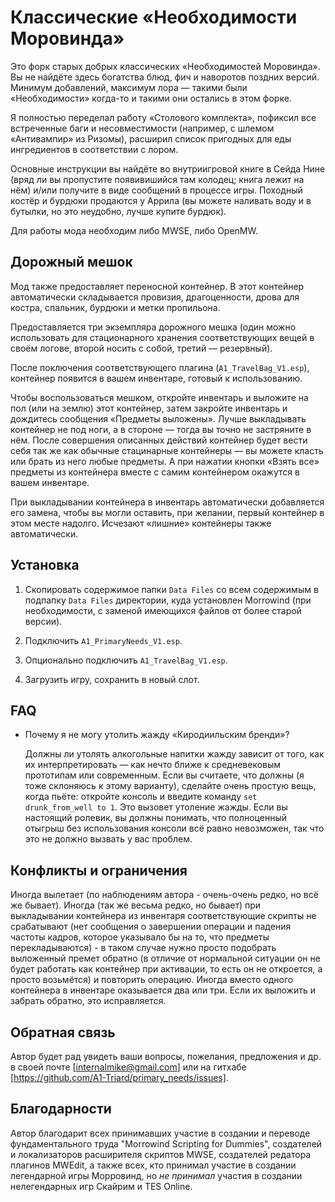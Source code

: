 Классические «Необходимости Моровинда»
======================================

Это форк старых добрых классических «Необходимостей Моровинда». Вы не найдёте здесь богатства блюд, фич и наворотов поздних версий. Минимум добавлений, максимум лора — такими были «Необходимости» когда-то и такими они остались в этом форке.

Я полностью переделал работу «Столового комплекта», пофиксил все встреченные баги и несовместимости (например, с шлемом «Антивампир» из Ризомы), расширил список пригодных для еды ингредиентов в соответствии с лором.

Основные инструкции вы найдёте во внутриигровой книге в Сейда Нине (вряд ли вы пропустите появивишийся там колодец; книга лежит на нём) и/или получите в виде сообщений в процессе игры. Походный костёр и бурдюки продаются у Аррила (вы можете наливать воду и в бутылки, но это неудобно, лучше купите бурдюк).

Для работы мода необходим либо MWSE, либо OpenMW.

Дорожный мешок
--------------

Мод также предоставляет переносной контейнер. В этот контейнер автоматически складывается провизия, драгоценности, дрова для костра, спальник, бурдюки и метки пропильона.

Предоставляется три экземпляра дорожного мешка (один можно использовать для стационарного хранения соответствующих вещей в своём логове, второй носить с собой, третий — резервный).

После поключения соответствующего плагина (`A1_TravelBag_V1.esp`), контейнер появится в вашем инвентаре, готовый к использованию.

Чтобы воспользоваться мешком, откройте инвентарь и выложите на пол (или на землю) этот контейнер, затем закройте инвентарь и дождитесь сообщения «Предметы выложены». Лучше выкладывать контейнер не под ноги, а в стороне — тогда вы точно не застряните в нём. После совершения описанных действий контейнер будет вести себя так же как обычные стацинарные контейнеры — вы можете класть или брать из него любые предметы. А при нажатии кнопки «Взять все» предметы из контейнера вместе с самим контейнером окажутся в вашем инвентаре.

При выкладывании контейнера в инвентарь автоматически добавляется его замена, чтобы вы могли оставить, при желании, первый контейнер в этом месте надолго. Исчезают «лишние» контейнеры также автоматически.

Установка
---------

1. Скопировать содержимое папки `Data Files` со всем содержимым в подпапку `Data Files` директории, куда установлен Morrowind (при необходимости, с заменой имеющихся файлов от более старой версии).

2. Подключить `A1_PrimaryNeeds_V1.esp`.

3. Опционально подключить `A1_TravelBag_V1.esp`.

3. Загрузить игру, сохранить в новый слот.

FAQ
---

- Почему я не могу утолить жажду «Киродиильским бренди»?

  Должны ли утолять алкогольные напитки жажду зависит от того, как их интерпретировать — как нечто ближе к средневековым прототипам или современным. Если вы считаете, что должны (я тоже склоняюсь к этому варианту), сделайте очень простую вещь, когда пьёте: откройте консоль и введите команду `set drunk_from_well to 1`. Это вызовет утоление жажды. Если вы настоящий ролевик, вы должны понимать, что полноценный отыгрыш без использования консоли всё равно невозможен, так что это не должно вызвать у вас проблем.

Конфликты и ограничения
-----------------------

Иногда вылетает (по наблюдениям автора - очень-очень редко, но всё же бывает). Иногда (так же весьма редко, но бывает) при выкладывании контейнера из инвентаря соответствующие скрипты не срабатывают (нет сообщения о завершении операции и падения частоты кадров, которое указывало бы на то, что предметы перекладываются) - в таком случае нужно просто подобрать выложенный премет обратно (в отличие от нормальной ситуации он не будет работать как контейнер при активации, то есть он не откроется, а просто возьмётся) и повторить операцию. Иногда вместо одного контейнера в инвентаре оказывается два или три. Если их выложить и забрать обратно, это исправляется.

Обратная связь
--------------

Автор будет рад увидеть ваши вопросы, пожелания, предложения и др. в своей почте [internalmike@gmail.com] или на гитхабе [https://github.com/A1-Triard/primary_needs/issues].

Благодарности
-------------

Автор благодарит всех принимавших участие в создании и переводе фундаментального труда "Morrowind Scripting for Dummies", создателей и локализаторов расширителя скриптов MWSE, создателей редатора плагинов MWEdit, а также всех, кто принимал участие в создании легендарной игры Морровинд, но _не принимал_ участия в создании нелегендарных игр Скайрим и TES Online.
